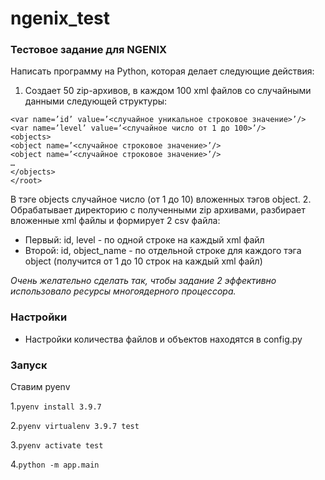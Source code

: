 # ngenix_test
### Тестовое задание для NGENIX

Написать программу на Python, которая делает следующие действия:
1. Создает 50 zip-архивов, в каждом 100 xml файлов со случайными данными следующей структуры:
```<root>
<var name=’id’ value=’<случайное уникальное строковое значение>’/>
<var name=’level’ value=’<случайное число от 1 до 100>’/>
<objects>
<object name=’<случайное строковое значение>’/>
<object name=’<случайное строковое значение>’/>
…
</objects>
</root>
```
В тэге objects случайное число (от 1 до 10) вложенных тэгов object.
2. Обрабатывает директорию с полученными zip архивами, разбирает вложенные xml файлы и формирует 2 csv файла:
- Первый: id, level - по одной строке на каждый xml файл
- Второй: id, object_name - по отдельной строке для каждого тэга object (получится от 1 до 10 строк на каждый xml файл)

*Очень желательно сделать так, чтобы задание 2 эффективно использовало ресурсы многоядерного процессора.*

### Настройки 

- Настройки количества файлов и объектов находятся в config.py

### Запуск

Ставим pyenv

1.``
pyenv install 3.9.7
``

2.``
pyenv virtualenv 3.9.7 test
``

3.``
pyenv activate test
``

4.``
python -m app.main
``
